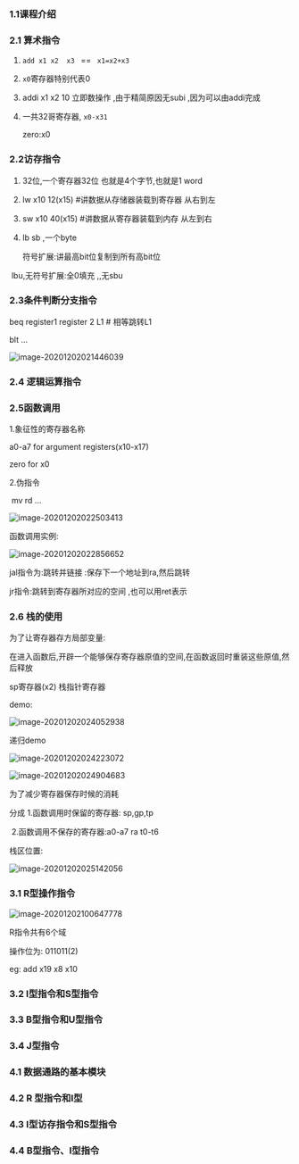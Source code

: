 ### 1.1课程介绍

### 2.1 算术指令

1. `add x1 x2  x3 `   ==  ` x1=x2+x3`

2. `x0`寄存器特别代表0

3. addi x1 x2 10  立即数操作  ,由于精简原因无subi ,因为可以由addi完成

4. 一共32哥寄存器, `x0-x31`   

   zero:x0

### 2.2访存指令

1. 32位,一个寄存器32位 也就是4个字节,也就是1 word

2. lw x10 12(x15)   #讲数据从存储器装载到寄存器   从右到左

3. sw x10   40(x15) #讲数据从寄存器装载到内存     从左到右

4. lb  sb  ,一个byte

   符号扩展:讲最高bit位复制到所有高bit位

​    lbu,无符号扩展:全0填充 ,,无sbu

### 2.3条件判断分支指令

beq  register1 register 2  L1  # 相等跳转L1

blt  ...

![image-20201202021446039](notebook.assets/image-20201202021446039.png)

### 2.4 逻辑运算指令

### 2.5函数调用

1.象征性的寄存器名称

a0-a7 for argument registers(x10-x17)

zero for x0

2.伪指令

​	mv rd ...



![image-20201202022503413](notebook.assets/image-20201202022503413.png)

函数调用实例:

![image-20201202022856652](notebook.assets/image-20201202022856652.png)

jal指令为:跳转并链接  :保存下一个地址到ra,然后跳转

jr指令:跳转到寄存器所对应的空间 ,也可以用ret表示

### 2.6 栈的使用

为了让寄存器存方局部变量:

在进入函数后,开辟一个能够保存寄存器原值的空间,在函数返回时重装这些原值,然后释放

sp寄存器(x2) 栈指针寄存器

demo:

![image-20201202024052938](notebook.assets/image-20201202024052938.png)

递归demo

![image-20201202024223072](notebook.assets/image-20201202024223072.png)

![image-20201202024904683](notebook.assets/image-20201202024904683.png)

为了减少寄存器保存时候的消耗

分成  1.函数调用时保留的寄存器: sp,gp,tp

​		 2.函数调用不保存的寄存器:a0-a7  ra  t0-t6

栈区位置:

![image-20201202025142056](notebook.assets/image-20201202025142056.png)

### 3.1 R型操作指令

![image-20201202100647778](notebook.assets/image-20201202100647778.png)

R指令共有6个域

操作位为: 011011(2)

eg: add  x19 x8  x10



### 3.2 I型指令和S型指令

### 3.3 B型指令和U型指令

### 3.4 J型指令

### 4.1 数据通路的基本模块

### 4.2 R 型指令和I型

### 4.3 I型访存指令和S型指令

### 4.4 B型指令、I型指令

